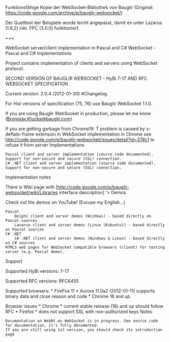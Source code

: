 Funktionsfähige Kopie der WebSocket-Bibliothek von Bauglir
(Original: https://code.google.com/archive/p/bauglir-websocket/)

Der Quelltext der Beispiele wurde leicht angepasst, damit es unter Lazarus (1.6.2) inkl. FPC (3.0.0) funktioniert.

+++

WebSocket server/client implementation in Pascal and C#
WebSocket - Pascal and C# implementations

Project contains implementation of clients and servers using WebSocket protocol.

SECOND VERSION OF BAUGLIR WEBSOCKET - HyBi 7-17 AND RFC WEBSOCKET SPECIFICATION

Current version: 2.0.4 (2012-01-30) #Changelog

For Hixi versions of specification (75, 76) use Bauglir WebSocket 1.1.0.

If you are using Bauglir WebSocket in production, please let me know (Bronislav.Klucka@bauglir.com)

If you are getting garbage from Chrome19: T problem is caused by x-deflate-frame extension in WebSocket implementation in Chrome see http://code.google.com/p/bauglir-websocket/issues/detail?id=37#c1 to refuse it from server
Implementations

    Pascal client and server implementation (source code documented). Support for non-secure and secure (SSL) connection.
    C# .NET client and server implementation (source code documented). Support for non-secure and secure (SSL) connection.

Implementation notes

There is Wiki page with [http://code.google.com/p/bauglir-websocket/wiki/Libraries interface description] '>
Demos

Check out the demos on YouTube! (Excuse my English...)

    Pascal
        Delphi client and server demos (Windows) - based directly on Pascal sources
        Lazarus client and server demos (Linux (Kubuntu)) - based directly on Pascal sources
    C# .NET
        C# .NET client and server demos (Windows & Linux) - based directly on C# sources
    HTML5 web pages for WebSocket compatible browsers (client) for testing server (e.g. Pascal demo).

Support

Supported HyBi versions: 7-17

Supported RFC versions: RFC6455

Supported browsers: * FireFox 11 * Aurora 11.0a2 (2012-01-11) supports binary data and close reason and code * Chrome 16 and up

Browser issues * Chrome * current stable release (16) and up should follow RFC * Firefox * does not support SSL with non-authorized keys
Notes

    Documentation on WebNt.eu WebSocket is in progress. See source code for documentation, it's fully documented.
    If you are still using 1st version, you should check its introduction page
